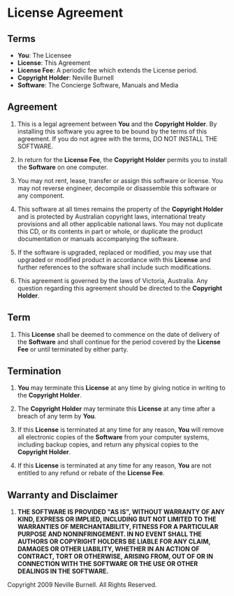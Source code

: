 License Agreement
=================

Terms
-----
- **You**: The Licensee
- **License**: This Agreement
- **License Fee**: A periodic fee which extends the License period.
- **Copyright Holder**: Neville Burnell
- **Software**: The Concierge Software, Manuals and Media

Agreement
---------
1. This is a legal agreement between **You** and the **Copyright Holder**.
By installing this software you agree to be bound by the terms of this agreement.
If you do not agree with the terms, DO NOT INSTALL THE SOFTWARE.

2. In return for the **License Fee**, the **Copyright Holder** permits you to install the **Software** on one computer.

3. You may not rent, lease, transfer or assign this software or license. You may not reverse engineer, decompile or disassemble this software or any component.

4. This software at all times remains the property of the **Copyright Holder** and is protected by Australian copyright laws, international treaty provisions and all other applicable national laws. You may not duplicate this CD, or its contents in part or whole, or duplicate the product documentation or manuals accompanying the software.

5. If the software is upgraded, replaced or modified, you may use that upgraded or modified product in accordance with this **License** and further references to the software shall include such modifications.

6. This agreement is governed by the laws of Victoria, Australia. Any question regarding this agreement should be directed to the **Copyright Holder**.

Term
----
1. This **License** shall be deemed to commence on the date of delivery of the **Software** and shall continue for the period covered by the **License Fee** or until terminated by either party.

Termination
-----------
1. **You** may terminate this **License** at any time by giving notice in writing to the **Copyright Holder**.

2. The **Copyright Holder** may terminate this **License** at any time after a breach of any term by **You**.

3. If this **License** is terminated at any time for any reason, **You** will remove all electronic copies of the **Software** from your computer systems, including backup copies, and return any physical copies to the **Copyright Holder**.

4. If this **License** is terminated at any time for any reason, **You** are not entitled to any refund or rebate of the **License Fee**.

Warranty and Disclaimer
-----------------------
1. **THE SOFTWARE IS PROVIDED "AS IS", WITHOUT WARRANTY OF ANY KIND, EXPRESS OR IMPLIED, INCLUDING BUT NOT LIMITED TO THE WARRANTIES OF MERCHANTABILITY, FITNESS FOR A PARTICULAR PURPOSE AND NONINFRINGEMENT. IN NO EVENT SHALL THE AUTHORS OR COPYRIGHT HOLDERS BE LIABLE FOR ANY CLAIM, DAMAGES OR OTHER LIABILITY, WHETHER IN AN ACTION OF CONTRACT, TORT OR OTHERWISE, ARISING FROM, OUT OF OR IN CONNECTION WITH THE SOFTWARE OR THE USE OR OTHER DEALINGS IN THE SOFTWARE.**

Copyright 2009 Neville Burnell. All Rights Reserved.